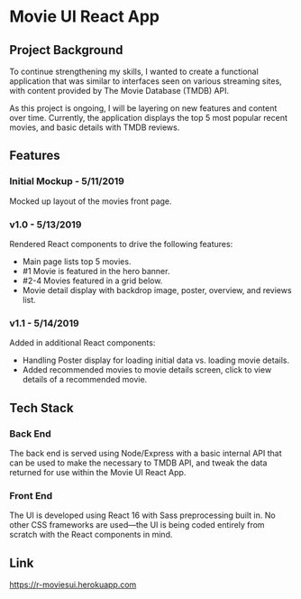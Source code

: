 # Movie UI React App

## Project Background

To continue strengthening my skills, I wanted to create a functional application that was similar to interfaces seen on various streaming sites, with content provided by The Movie Database (TMDB) API.

As this project is ongoing, I will be layering on new features and content over time. Currently, the application displays the top 5 most popular recent movies, and basic details with TMDB reviews.

## Features

### Initial Mockup - 5/11/2019

Mocked up layout of the movies front page.

### v1.0 - 5/13/2019

Rendered React components to drive the following features:

- Main page lists top 5 movies.
- #1 Movie is featured in the hero banner.
- #2-4 Movies featured in a grid below.
- Movie detail display with backdrop image, poster, overview, and reviews list.

### v1.1 - 5/14/2019

Added in additional React components:

- Handling Poster display for loading initial data vs. loading movie details.
- Added recommended movies to movie details screen, click to view details of a recommended movie.

## Tech Stack

### Back End

The back end is served using Node/Express with a basic internal API that can be used to make the necessary to TMDB API, and tweak the data returned for use within the Movie UI React App.

### Front End

The UI is developed using React 16 with Sass preprocessing built in. No other CSS frameworks are used—the UI is being coded entirely from scratch with the React components in mind.

## Link

https://r-moviesui.herokuapp.com
